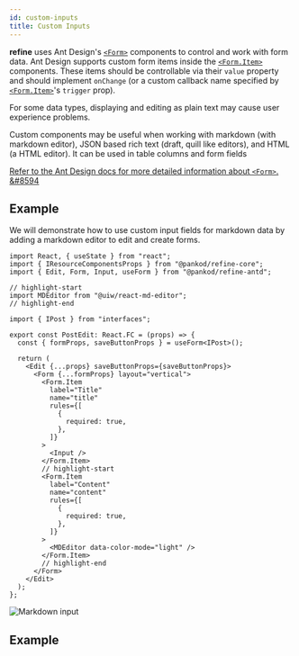 ```yaml
---
id: custom-inputs
title: Custom Inputs
---
```


**refine** uses Ant Design's [`<Form>`](https://ant.design/components/form/) components to control and work with form data. Ant Design supports custom form items inside the [`<Form.Item>`](https://ant.design/components/form/#Form.Item) components. These items should be controllable via their `value` property and should implement `onChange` (or a custom callback name specified by [`<Form.Item>`](https://ant.design/components/form/#Form.Item)'s `trigger` prop).

For some data types, displaying and editing as plain text may cause user experience problems.

Custom components may be useful when working with markdown (with markdown editor), JSON based rich text (draft, quill like editors), and HTML (a HTML editor). It can be used in table columns and form fields

[Refer to the Ant Design docs for more detailed information about `<Form>`. &#8594](https://ant.design/components/form/)

## Example

We will demonstrate how to use custom input fields for markdown data by adding a markdown editor to edit and create forms.

```tsx title="/src/pages/posts/edit.tsx"
import React, { useState } from "react";
import { IResourceComponentsProps } from "@pankod/refine-core";
import { Edit, Form, Input, useForm } from "@pankod/refine-antd";

// highlight-start
import MDEditor from "@uiw/react-md-editor";
// highlight-end

import { IPost } from "interfaces";

export const PostEdit: React.FC = (props) => {
  const { formProps, saveButtonProps } = useForm<IPost>();

  return (
    <Edit {...props} saveButtonProps={saveButtonProps}>
      <Form {...formProps} layout="vertical">
        <Form.Item
          label="Title"
          name="title"
          rules={[
            {
              required: true,
            },
          ]}
        >
          <Input />
        </Form.Item>
        // highlight-start
        <Form.Item
          label="Content"
          name="content"
          rules={[
            {
              required: true,
            },
          ]}
        >
          <MDEditor data-color-mode="light" />
        </Form.Item>
        // highlight-end
      </Form>
    </Edit>
  );
};
```

<img src="https://refine.ams3.cdn.digitaloceanspaces.com/website/static/img/guides-and-concepts/components/inputs/custom-inputs/markdown-input.png" alt="Markdown input" />
<br/>

## Example

<CodeSandboxExample path="input-custom" />
